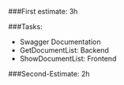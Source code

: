 ###First estimate: 3h

###Tasks:
- Swagger Documentation
- GetDocumentList: Backend
- ShowDocumentList: Frontend

###Second-Estimate: 2h